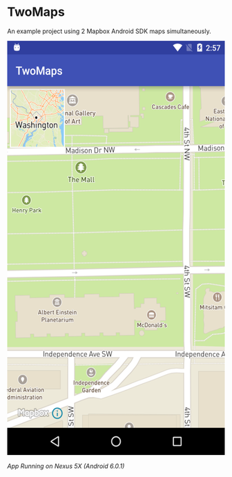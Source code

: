 # TwoMaps

An example project using 2 Mapbox Android SDK maps simultaneously.


<img src="https://raw.githubusercontent.com/bleege/TwoMaps/master/screenshot.png" width="540" height="960"/>

_App Running on Nexus 5X (Android 6.0.1)_
